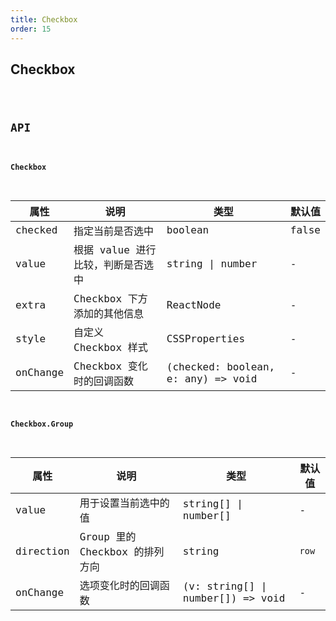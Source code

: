 ```yaml
---
title: Checkbox
order: 15
---
```


## Checkbox

<code src="./checkbox/index.tsx" />

## API

#### Checkbox

| 属性     | 说明                              | 类型                               | 默认值 |
| -------- | --------------------------------- | ---------------------------------- | ------ |
| checked  | 指定当前是否选中                  | boolean                            | false  |
| value    | 根据 value 进行比较，判断是否选中 | string \| number                   | -      |
| extra    | Checkbox 下方添加的其他信息       | ReactNode                          | -      |
| style    | 自定义 Checkbox 样式              | CSSProperties                      | -      |
| onChange | Checkbox 变化时的回调函数         | (checked: boolean, e: any) => void | -      |

#### Checkbox.Group

| 属性      | 说明                           | 类型                              | 默认值 |
| --------- | ------------------------------ | --------------------------------- | ------ |
| value     | 用于设置当前选中的值           | string[] \| number[]              | -      |
| direction | Group 里的 Checkbox 的排列方向 | string                            | `row`  |
| onChange  | 选项变化时的回调函数           | (v: string[] \| number[]) => void | -      |
